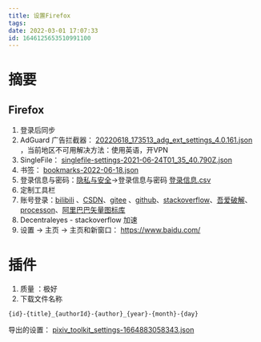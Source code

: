 ```yaml
---
title: 设置Firefox
tags: 
date: 2022-03-01 17:07:33
id: 1646125653510991100
---
```

# 摘要



## Firefox

1. 登录后同步
2. AdGuard 广告拦截器： [20220618_173513_adg_ext_settings_4.0.161.json](assets\data\20220618_173513_adg_ext_settings_4.0.161.json) ，当前地区不可用解决方法：使用英语，开VPN
3. SingleFile： [singlefile-settings-2021-06-24T01_35_40.790Z.json](data\Firefox\singlefile-settings-2021-06-24T01_35_40.790Z.json) 
4. 书签： [bookmarks-2022-06-18.json](assets\data\bookmarks-2022-06-18.json) 
5. 登录信息与密码：[隐私与安全](about:preferences#privacy)→登录信息与密码  [登录信息.csv](private\登录信息.csv) 
6. 定制工具栏
7. 账号登录：[bilibili](https://www.bilibili.com/) 、[CSDN](https://passport.csdn.net/login?code=mobile)、[gitee](https://gitee.com/login) 、[github](https://github.com/)、[stackoverflow](https://stackoverflow.com/)、[吾爱破解](https://www.52pojie.cn/)、[processon](https://www.processon.com/)、[阿里巴巴矢量图标库](https://www.iconfont.cn/) 
8. Decentraleyes - stackoverflow 加速
9. 设置 → 主页 → 主页和新窗口： https://www.baidu.com/ 

# 插件

1. 质量 ：极好
2. 下载文件名称

```
{id}-{title}_{authorId}-{author}_{year}-{month}-{day}
```

导出的设置： [pixiv_toolkit_settings-1664883058343.json](assets\data\pixiv_toolkit_settings-1664883058343.json) 
